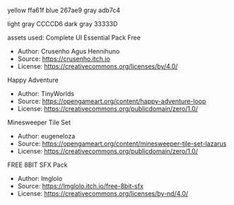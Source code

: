 yellow	ffa61f
blue	267ae9
gray	adb7c4

light gray	CCCCD6
dark gray	33333D


assets used:
Complete UI Essential Pack Free
- Author: Crusenho Agus Hennihuno
- Source: https://crusenho.itch.io
- License: https://creativecommons.org/licenses/by/4.0/

Happy Adventure
- Author: TinyWorlds
- Source: https://opengameart.org/content/happy-adventure-loop
- License: https://creativecommons.org/publicdomain/zero/1.0/

Minesweeper Tile Set
- Author: eugeneloza
- Source: https://opengameart.org/content/minesweeper-tile-set-lazarus
- License: https://creativecommons.org/publicdomain/zero/1.0/

FREE 8BIT SFX Pack
- Author: lmglolo
- Source: https://lmglolo.itch.io/free-8bit-sfx
- License: https://creativecommons.org/licenses/by-nd/4.0/
